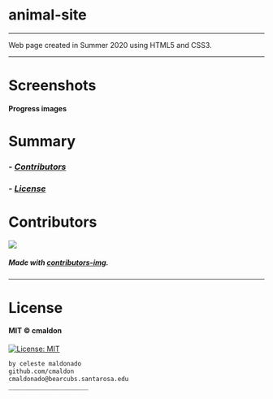 # animal-site
----
Web page created in Summer 2020 using HTML5 and CSS3.

-----------------

# Screenshots
#### Progress images



# Summary
### -  *[Contributors](#Contributors)*
### -  *[License](#License)*


# Contributors

[![](https://contrib.rocks/image?repo=cmaldon/animal-site)](https://github.com/cmaldon/animal-site/graphs/contributors)

##### Made with [contributors-img](https://contrib.rocks).

-----------------
# License
#### MIT © cmaldon
[![License: MIT](https://img.shields.io/badge/License-MIT-yellow.svg)](https://opensource.org/licenses/MIT)
```bash
by celeste maldonado
github.com/cmaldon
cmaldonado@bearcubs.santarosa.edu
______________________
``` 


